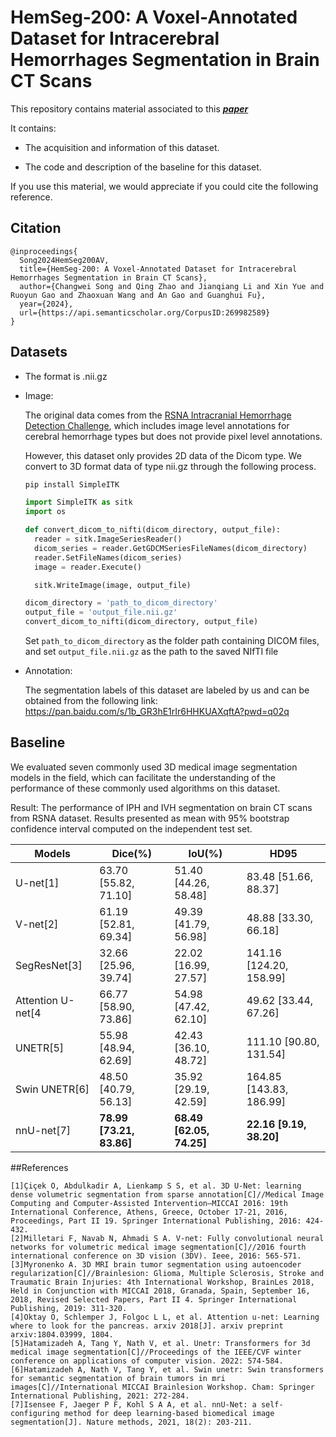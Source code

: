 # HemSeg-200: A Voxel-Annotated Dataset for Intracerebral Hemorrhages Segmentation in Brain CT Scans
This repository contains material associated to this  ***[paper](https://arxiv.org/pdf/2405.14559)*** 


It contains:

  - The acquisition and information of this dataset.

  - The code and description of the baseline for this dataset.

If you use this material, we would appreciate if you could cite the following reference.
## Citation
```text
@inproceedings{
  Song2024HemSeg200AV,
  title={HemSeg-200: A Voxel-Annotated Dataset for Intracerebral Hemorrhages Segmentation in Brain CT Scans},
  author={Changwei Song and Qing Zhao and Jianqiang Li and Xin Yue and Ruoyun Gao and Zhaoxuan Wang and An Gao and Guanghui Fu},
  year={2024},
  url={https://api.semanticscholar.org/CorpusID:269982589}
}
```

## Datasets
- The format is .nii.gz
- Image:
  
  The original data comes from the [RSNA Intracranial Hemorrhage Detection Challenge](https://www.kaggle.com/competitions/rsna-intracranial-hemorrhage-detection/data), which includes image level annotations for cerebral hemorrhage types but does not provide pixel level annotations.

  However, this dataset only provides 2D data of the Dicom type. We convert to 3D format data of type nii.gz through the following process.

  ```bash
  pip install SimpleITK
  ```



  ```python
  import SimpleITK as sitk
  import os

  def convert_dicom_to_nifti(dicom_directory, output_file):
    reader = sitk.ImageSeriesReader()
    dicom_series = reader.GetGDCMSeriesFileNames(dicom_directory)
    reader.SetFileNames(dicom_series)
    image = reader.Execute()

    sitk.WriteImage(image, output_file)

  dicom_directory = 'path_to_dicom_directory'  
  output_file = 'output_file.nii.gz'  
  convert_dicom_to_nifti(dicom_directory, output_file)
  ```
  Set `path_to_dicom_directory` as the folder path containing DICOM files, and set `output_file.nii.gz` as the path to the saved NIfTI file

- Annotation:
  
  The segmentation labels of this dataset are labeled by us and can be obtained from the following link: https://pan.baidu.com/s/1b_GR3hE1rIr6HHKUAXqftA?pwd=q02q 


## Baseline

We evaluated seven commonly used 3D medical image segmentation models in the field, which can facilitate the understanding of the performance of these commonly used algorithms on this dataset.

Result: The performance of IPH and IVH segmentation on brain CT scans from RSNA dataset. Results presented as mean with 95% bootstrap confidence interval computed on the independent test set.

| Models         | Dice(%)                  | IoU(%)                  | HD95                     |
|----------------|--------------------------|-------------------------|--------------------------|
| U-net[1]          | 63.70 [55.82, 71.10]     | 51.40 [44.26, 58.48]    | 83.48 [51.66, 88.37]     |
| V-net[2]          | 61.19 [52.81, 69.34]     | 49.39 [41.79, 56.98]    | 48.88 [33.30, 66.18]     |
| SegResNet[3]      | 32.66 [25.96, 39.74]     | 22.02 [16.99, 27.57]    | 141.16 [124.20, 158.99]  |
| Attention U-net[4| 66.77 [58.90, 73.86]     | 54.98 [47.42, 62.10]    | 49.62 [33.44, 67.26]     |
| UNETR[5]          | 55.98 [48.94, 62.69]     | 42.43 [36.10, 48.72]    | 111.10 [90.80, 131.54]   |
| Swin UNETR[6]     | 48.50 [40.79, 56.13]     | 35.92 [29.19, 42.59]    | 164.85 [143.83, 186.99]  |
| nnU-net[7]        | **78.99 [73.21, 83.86]** | **68.49 [62.05, 74.25]**| **22.16 [9.19, 38.20]**  |


##References

```text
[1]Çiçek Ö, Abdulkadir A, Lienkamp S S, et al. 3D U-Net: learning dense volumetric segmentation from sparse annotation[C]//Medical Image Computing and Computer-Assisted Intervention–MICCAI 2016: 19th International Conference, Athens, Greece, October 17-21, 2016, Proceedings, Part II 19. Springer International Publishing, 2016: 424-432.
[2]Milletari F, Navab N, Ahmadi S A. V-net: Fully convolutional neural networks for volumetric medical image segmentation[C]//2016 fourth international conference on 3D vision (3DV). Ieee, 2016: 565-571.
[3]Myronenko A. 3D MRI brain tumor segmentation using autoencoder regularization[C]//Brainlesion: Glioma, Multiple Sclerosis, Stroke and Traumatic Brain Injuries: 4th International Workshop, BrainLes 2018, Held in Conjunction with MICCAI 2018, Granada, Spain, September 16, 2018, Revised Selected Papers, Part II 4. Springer International Publishing, 2019: 311-320.
[4]Oktay O, Schlemper J, Folgoc L L, et al. Attention u-net: Learning where to look for the pancreas. arxiv 2018[J]. arxiv preprint arxiv:1804.03999, 1804.
[5]Hatamizadeh A, Tang Y, Nath V, et al. Unetr: Transformers for 3d medical image segmentation[C]//Proceedings of the IEEE/CVF winter conference on applications of computer vision. 2022: 574-584.
[6]Hatamizadeh A, Nath V, Tang Y, et al. Swin unetr: Swin transformers for semantic segmentation of brain tumors in mri images[C]//International MICCAI Brainlesion Workshop. Cham: Springer International Publishing, 2021: 272-284.
[7]Isensee F, Jaeger P F, Kohl S A A, et al. nnU-Net: a self-configuring method for deep learning-based biomedical image segmentation[J]. Nature methods, 2021, 18(2): 203-211.
```
